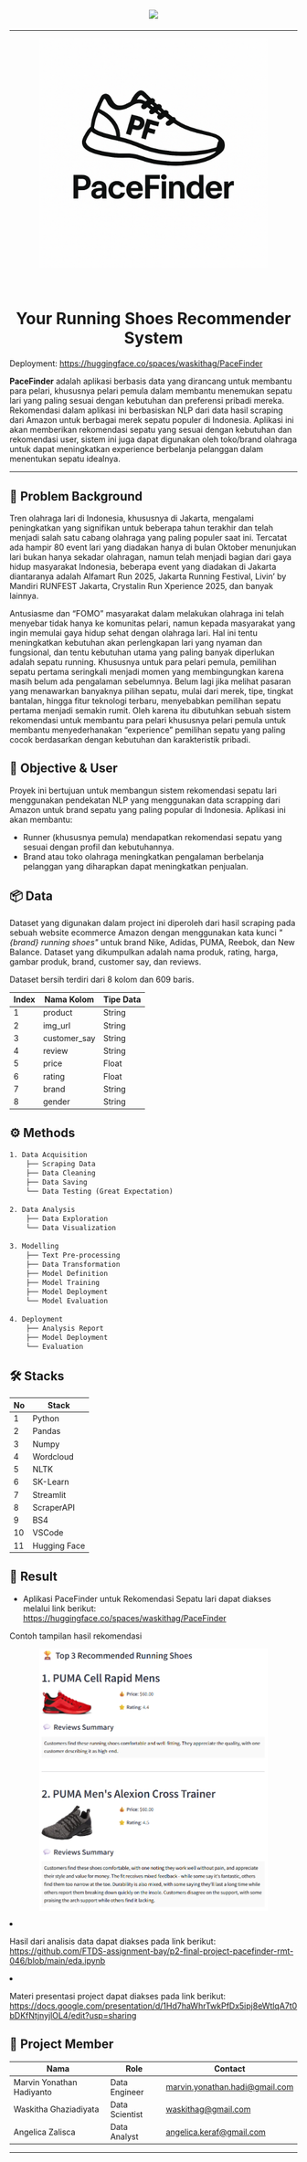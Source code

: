 <h3 style="text-align: center;">
  <img src="https://readme-typing-svg.herokuapp.com/?font=Open+Sans&weight=700&color=000000&size=50&center=true&vCenter=true&width=1000&height=70&duration=3000&lines=Hello+Runner%2C+welcome+to+PaceFinder">
</h3>

---

<p align="center">
  <img src="./images/logo.png" width=400 align="center">
</p>
<h1 align="center">
<br>
Your Running Shoes Recommender System
</h1>

Deployment: https://huggingface.co/spaces/waskithag/PaceFinder

**PaceFinder**  adalah aplikasi berbasis data yang dirancang untuk membantu para pelari, khususnya pelari pemula dalam membantu menemukan sepatu lari yang paling sesuai dengan kebutuhan dan preferensi pribadi mereka. Rekomendasi dalam aplikasi ini berbasiskan NLP dari data hasil scraping dari Amazon untuk berbagai merek sepatu populer di Indonesia. Aplikasi ini akan memberikan rekomendasi sepatu yang sesuai dengan kebutuhan dan rekomendasi user, sistem ini juga dapat digunakan oleh toko/brand olahraga untuk dapat meningkatkan experience berbelanja pelanggan dalam menentukan sepatu idealnya.

---

## 📖 Problem Background 

Tren olahraga lari di Indonesia, khususnya di Jakarta, mengalami peningkatkan yang signifikan untuk beberapa tahun terakhir dan telah menjadi salah satu cabang olahraga yang paling populer saat ini. Tercatat ada hampir 80 event lari yang diadakan hanya di bulan Oktober menunjukan lari bukan hanya sekadar olahragan, namun telah menjadi bagian dari gaya hidup masyarakat Indonesia, beberapa event yang diadakan di Jakarta diantaranya adalah Alfamart Run 2025, Jakarta Running Festival, Livin’ by Mandiri RUNFEST Jakarta, Crystalin Run Xperience 2025, dan banyak lainnya. 

Antusiasme dan “FOMO” masyarakat dalam melakukan olahraga ini telah menyebar tidak hanya ke komunitas pelari, namun kepada masyarakat yang ingin memulai gaya hidup sehat dengan olahraga lari. Hal ini tentu meningkatkan kebutuhan akan perlengkapan lari yang nyaman dan fungsional, dan tentu kebutuhan utama yang paling banyak diperlukan adalah sepatu running. Khususnya untuk para pelari pemula, pemilihan sepatu pertama seringkali menjadi momen yang membingungkan karena masih belum ada pengalaman sebelumnya. Belum lagi jika melihat pasaran yang menawarkan banyaknya pilihan sepatu, mulai dari merek, tipe, tingkat bantalan, hingga fitur teknologi terbaru, menyebabkan pemilihan sepatu pertama menjadi semakin rumit. Oleh karena itu dibutuhkan sebuah sistem rekomendasi untuk membantu para pelari khususnya pelari pemula untuk membantu menyederhanakan “experience” pemilihan sepatu yang paling cocok berdasarkan dengan kebutuhan dan karakteristik pribadi.


## 🎯 Objective & User

Proyek ini bertujuan untuk membangun sistem rekomendasi sepatu lari menggunakan pendekatan NLP yang menggunakan data scrapping dari Amazon untuk brand sepatu yang paling popular di Indonesia. Aplikasi ini akan membantu:
*	Runner (khususnya pemula) mendapatkan rekomendasi sepatu yang sesuai dengan profil dan kebutuhannya.
*	Brand atau toko olahraga meningkatkan pengalaman berbelanja pelanggan yang diharapkan dapat meningkatkan penjualan.


## 📦 Data

Dataset yang digunakan dalam project ini diperoleh dari hasil scraping pada sebuah website ecommerce Amazon dengan menggunakan kata kunci *"{brand} running shoes"* untuk brand Nike, Adidas, PUMA, Reebok, dan New Balance. Dataset yang dikumpulkan adalah nama produk, rating, harga, gambar produk, brand, customer say, dan reviews.

Dataset bersih terdiri dari 8 kolom dan 609 baris.

| Index | Nama Kolom | Tipe Data |
| --- | --- | --- |
| 1 | product | String |
| 2 | img_url | String | 
| 3 | customer_say | String |
| 4 | review | String |
| 5 | price | Float |
| 6 | rating | Float |
| 7 | brand | String |
| 8 | gender | String |

## ⚙️ Methods


```
1. Data Acquisition
    ├── Scraping Data
    ├── Data Cleaning
    ├── Data Saving
    └── Data Testing (Great Expectation)

2. Data Analysis
    ├── Data Exploration
    └── Data Visualization

3. Modelling
    ├── Text Pre-processing
    ├── Data Transformation
    ├── Model Definition
    ├── Model Training
    ├── Model Deployment
    └── Model Evaluation

4. Deployment
    ├── Analysis Report
    ├── Model Deployment
    └── Evaluation
```

## 🛠️ Stacks


| No | Stack |
| --- | --- |
| 1 | Python | 
| 2 | Pandas |
| 3 | Numpy |
| 4 | Wordcloud |
| 5 | NLTK |
| 6 | SK-Learn |
| 7 | Streamlit |
| 8 | ScraperAPI |
| 9 | BS4 |
| 10 | VSCode |
| 11 | Hugging Face |

## 🚀 Result
* Aplikasi PaceFinder untuk Rekomendasi Sepatu lari dapat diakses melalui link berikut: \
https://huggingface.co/spaces/waskithag/PaceFinder

Contoh tampilan hasil rekomendasi
<p align="center">
  <img src="./images/contoh_rekomendasi.png" width=400 align="center">
</p

* Hasil dari analisis data dapat diakses pada link berikut: \
https://github.com/FTDS-assignment-bay/p2-final-project-pacefinder-rmt-046/blob/main/eda.ipynb

* Materi presentasi project dapat diakses pada link berikut: \
https://docs.google.com/presentation/d/1Hd7haWhrTwkPfDx5ipj8eWtlqA7t0bDKfNtjnyjlOL4/edit?usp=sharing

## 🧠 Project Member
| Nama | Role | Contact |
| --- | --- | --- |
| Marvin Yonathan Hadiyanto | Data Engineer | [marvin.yonathan.hadi@gmail.com](mailto:marvin.yonathan.hadi@gmail.com) |
| Waskitha Ghaziadiyata | Data Scientist | [waskithag@gmail.com](mailto:waskithag@gmail.com) |
| Angelica Zalisca | Data Analyst | [angelica.keraf@gmail.com](mailto:angelica.keraf@gmail.com) |
---

